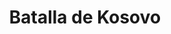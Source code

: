 ﻿---
title: "Batalla de Kosovo"
permalink: periodes_251.html
layout: periode
dataInici: 1448-10-17
dataFi: 1448-10-20
sidebar: periodes
pares:
  - 304:
    title: "Imperio Otomano"
    dataInici: "(1299)"
    dataFi: "(1923)"

fills:
jocsPrincipals:
jocsEscenaris:
jocsEpoca:
  - title: "Ancient Battles Deluxe Expansion Kit 3: Strange Ordnance"
    bggId: 42337
    escenari: "2nd Kossovo"

jocsEpocaEscenaris:
---
